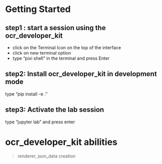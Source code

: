 # Getting Started


<!-- WARNING: THIS FILE WAS AUTOGENERATED! DO NOT EDIT! -->

## step1 : start a session using the ocr_developer_kit

- click on the Terminal Icon on the top of the interface
- click on new terminal option
- type “pixi shell” in the terminal and press Enter

## step2: Install ocr_developer_kit in development mode

type “pip install -e .”

## step3: Activate the lab session

type “jupyter lab” and press enter

# ocr_developer_kit abilities

> renderer, json_data creation
